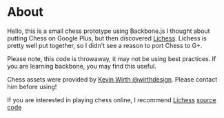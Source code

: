# About

Hello, this is a small chess prototype using Backbone.js
I thought about putting Chess on Google Plus, but then discovered [Lichess](http://en.lichess.org/).
Lichess is pretty well put together, so I didn't see a reason to port Chess to G+.

Please note, this code is throwaway, it may not be using best practices.
If you are learning backbone, you may find this useful.

Chess assets were provided by [Kevin Wirth @wirthdesign](https://twitter.com/wirthdesign). Please contact him before using!

If you are interested in playing chess online, I recommend [Lichess](http://en.lichess.org/) [source code](https://github.com/ornicar/lichess)
